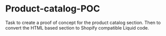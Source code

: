 # Product-catalog-POC

Task to create a proof of concept for the product catalog section. Then to convert the HTML based section to Shopify compatible Liquid code.
